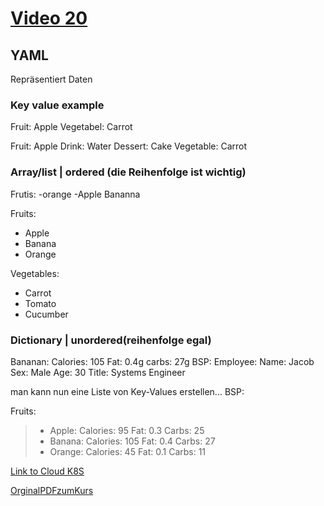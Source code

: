 # [Video 20](https://www.udemy.com/course/learn-kubernetes/learn/lecture/9742476#overview)


## YAML
Repräsentiert Daten

### Key value example
Fruit: Apple
Vegetabel: Carrot

Fruit: Apple
Drink: Water
Dessert: Cake
Vegetable: Carrot

### Array/list | ordered (die Reihenfolge ist wichtig)
Frutis:
-orange
-Apple
  Bananna

  Fruits:
  - Apple
  - Banana
  - Orange
  
Vegetables:
  - Carrot
  - Tomato
  - Cucumber


### Dictionary | unordered(reihenfolge egal)
Bananan:
    Calories: 105
    Fat: 0.4g
    carbs: 27g
BSP:
 Employee:
    Name: Jacob
    Sex: Male
    Age: 30
    Title: Systems Engineer



man kann nun eine Liste von Key-Values erstellen...
BSP:

Fruits:

>  - Apple:
 >       Calories: 95
        Fat: 0.3
        Carbs: 25
>  - Banana:
      Calories: 105
      Fat: 0.4
      Carbs: 27
>  - Orange:
        Calories: 45
        Fat: 0.1
        Carbs: 11
    

[Link to Cloud K8S](https://kodekloud.com/p/public-labs?scenario=kubernetes-for-beginners-basiccommands-test)

[OrginalPDFzumKurs](./original.pdf)
<!--![BeispielImages](./img/1.png)-->